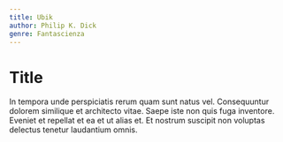 ```yaml
---
title: Ubik 
author: Philip K. Dick
genre: Fantascienza
---
```


# Title

In tempora unde perspiciatis rerum quam sunt natus vel. 
Consequuntur dolorem similique et architecto vitae. 
Saepe iste non quis fuga inventore. 
Eveniet et repellat et ea et ut alias et. 
Et nostrum suscipit non voluptas delectus tenetur laudantium omnis.
